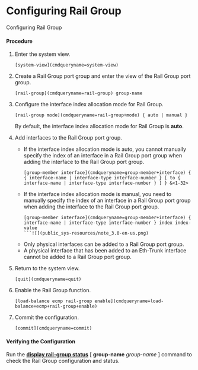 Configuring Rail Group
======================

Configuring Rail Group

#### Procedure

1. Enter the system view.
   
   
   ```
   [system-view](cmdqueryname=system-view)
   ```
2. Create a Rail Group port group and enter the view of the Rail Group port group.
   
   
   ```
   [rail-group](cmdqueryname=rail-group) group-name
   ```
3. Configure the interface index allocation mode for Rail Group.
   
   
   ```
   [rail-group mode](cmdqueryname=rail-group+mode) { auto | manual }
   ```
   
   By default, the interface index allocation mode for Rail Group is **auto**.
4. Add interfaces to the Rail Group port group.
   
   
   * If the interface index allocation mode is auto, you cannot manually specify the index of an interface in a Rail Group port group when adding the interface to the Rail Group port group.
     ```
     [group-member interface](cmdqueryname=group-member+interface) { { interface-name | interface-type interface-number } [ to { interface-name | interface-type interface-number } ] } &<1-32>
     ```
   * If the interface index allocation mode is manual, you need to manually specify the index of an interface in a Rail Group port group when adding the interface to the Rail Group port group.
     ```
     [group-member interface](cmdqueryname=group-member+interface) { interface-name | interface-type interface-number } index index-value
     ```![](public_sys-resources/note_3.0-en-us.png) 
   * Only physical interfaces can be added to a Rail Group port group.
   * A physical interface that has been added to an Eth-Trunk interface cannot be added to a Rail Group port group.
5. Return to the system view.
   
   
   ```
   [quit](cmdqueryname=quit)
   ```
6. Enable the Rail Group function.
   
   
   ```
   [load-balance ecmp rail-group enable](cmdqueryname=load-balance+ecmp+rail-group+enable)
   ```
7. Commit the configuration.
   
   
   ```
   [commit](cmdqueryname=commit)
   ```

#### Verifying the Configuration

Run the **[**display rail-group status**](cmdqueryname=display+rail-group+status)** [ **group-name** *group-name* ] command to check the Rail Group configuration and status.